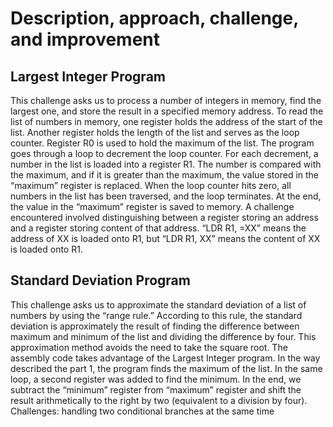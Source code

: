 # Description, approach, challenge, and improvement
## Largest Integer Program 
This challenge asks us to process a number of integers in memory, find the largest one, and store the result in a specified memory address. To read the list of numbers in memory, one register holds the address of the start of the list. Another register holds the length of the list and serves as the loop counter. Register R0 is used to hold the maximum of the list. The program goes through a loop to decrement the loop counter. For each decrement, a number in the list is loaded into a register R1. The number is compared with the maximum, and if it is greater than the maximum, the value stored in the “maximum” register is replaced. When the loop counter hits zero, all numbers in the list has been traversed, and the loop terminates. At the end, the value in the “maximum” register is saved to memory. A challenge encountered involved distinguishing between a register storing an address and a register storing content of that address. “LDR R1, =XX” means the address of XX is loaded onto R1, but “LDR R1, XX” means the content of XX is loaded onto R1.
## Standard Deviation Program
This challenge asks us to approximate the standard deviation of a list of numbers by using the “range rule.” According to this rule, the standard deviation is approximately the result of finding the difference between maximum and minimum of the list and dividing the difference by four.  This approximation method avoids the need to take the square root. The assembly code takes advantage of the Largest Integer program. In the way described the part 1, the program finds the maximum of the list. In the same loop, a second register was added to find the minimum. In the end, we subtract the “minimum” register from “maximum” register and shift the result arithmetically to the right by two (equivalent to a division by four). Challenges: handling two conditional branches at the same time

